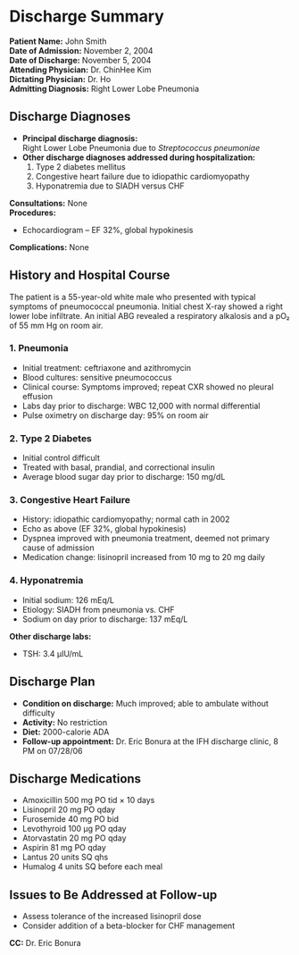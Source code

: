 # Discharge Summary

**Patient Name:** John Smith  
**Date of Admission:** November 2, 2004  
**Date of Discharge:** November 5, 2004  
**Attending Physician:** Dr. ChinHee Kim  
**Dictating Physician:** Dr. Ho  
**Admitting Diagnosis:** Right Lower Lobe Pneumonia

## Discharge Diagnoses

- **Principal discharge diagnosis:**  
  Right Lower Lobe Pneumonia due to _Streptococcus pneumoniae_
- **Other discharge diagnoses addressed during hospitalization:**
  1. Type 2 diabetes mellitus
  2. Congestive heart failure due to idiopathic cardiomyopathy
  3. Hyponatremia due to SIADH versus CHF

**Consultations:** None  
**Procedures:**

- Echocardiogram – EF 32%, global hypokinesis

**Complications:** None

## History and Hospital Course

The patient is a 55-year-old white male who presented with typical symptoms of pneumococcal pneumonia. Initial chest X-ray showed a right lower lobe infiltrate. An initial ABG revealed a respiratory alkalosis and a pO₂ of 55 mm Hg on room air.

### 1. Pneumonia

- Initial treatment: ceftriaxone and azithromycin
- Blood cultures: sensitive pneumococcus
- Clinical course: Symptoms improved; repeat CXR showed no pleural effusion
- Labs day prior to discharge: WBC 12,000 with normal differential
- Pulse oximetry on discharge day: 95% on room air

### 2. Type 2 Diabetes

- Initial control difficult
- Treated with basal, prandial, and correctional insulin
- Average blood sugar day prior to discharge: 150 mg/dL

### 3. Congestive Heart Failure

- History: idiopathic cardiomyopathy; normal cath in 2002
- Echo as above (EF 32%, global hypokinesis)
- Dyspnea improved with pneumonia treatment, deemed not primary cause of admission
- Medication change: lisinopril increased from 10 mg to 20 mg daily

### 4. Hyponatremia

- Initial sodium: 126 mEq/L
- Etiology: SIADH from pneumonia vs. CHF
- Sodium on day prior to discharge: 137 mEq/L

**Other discharge labs:**

- TSH: 3.4 µIU/mL

## Discharge Plan

- **Condition on discharge:** Much improved; able to ambulate without difficulty
- **Activity:** No restriction
- **Diet:** 2000-calorie ADA
- **Follow-up appointment:** Dr. Eric Bonura at the IFH discharge clinic, 8 PM on 07/28/06

## Discharge Medications

- Amoxicillin 500 mg PO tid × 10 days
- Lisinopril 20 mg PO qday
- Furosemide 40 mg PO bid
- Levothyroid 100 µg PO qday
- Atorvastatin 20 mg PO qday
- Aspirin 81 mg PO qday
- Lantus 20 units SQ qhs
- Humalog 4 units SQ before each meal

## Issues to Be Addressed at Follow-up

- Assess tolerance of the increased lisinopril dose
- Consider addition of a beta-blocker for CHF management

**CC:** Dr. Eric Bonura
